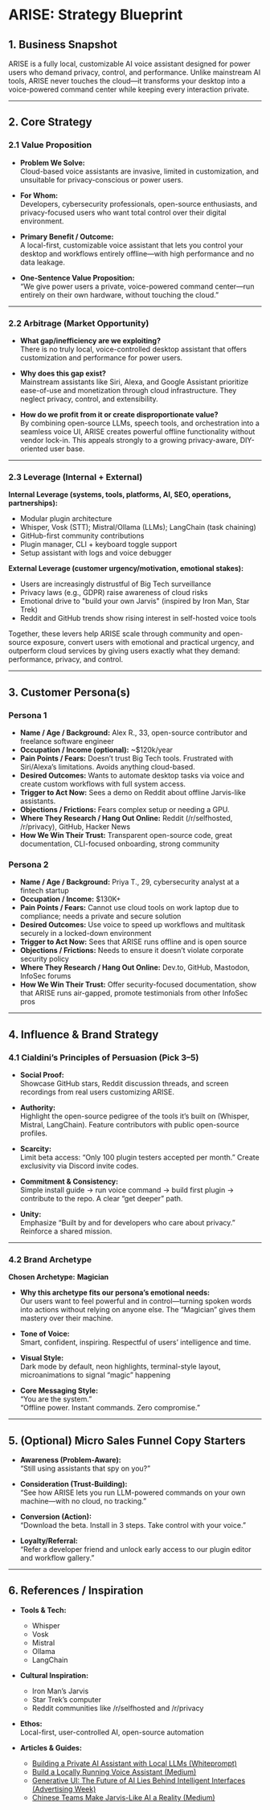 # ARISE: Strategy Blueprint

## 1. Business Snapshot
ARISE is a fully local, customizable AI voice assistant designed for power users who demand privacy, control, and performance. Unlike mainstream AI tools, ARISE never touches the cloud—it transforms your desktop into a voice-powered command center while keeping every interaction private.

---

## 2. Core Strategy

### 2.1 Value Proposition
- **Problem We Solve:**  
 Cloud-based voice assistants are invasive, limited in customization, and unsuitable for privacy-conscious or power users.  

- **For Whom:**  
 Developers, cybersecurity professionals, open-source enthusiasts, and privacy-focused users who want total control over their digital environment.  

- **Primary Benefit / Outcome:**  
 A local-first, customizable voice assistant that lets you control your desktop and workflows entirely offline—with high performance and no data leakage.  

- **One-Sentence Value Proposition:**  
 “We give power users a private, voice-powered command center—run entirely on their own hardware, without touching the cloud.”

---

### 2.2 Arbitrage (Market Opportunity)
- **What gap/inefficiency are we exploiting?**  
  There is no truly local, voice-controlled desktop assistant that offers customization and performance for power users.  

- **Why does this gap exist?**  
  Mainstream assistants like Siri, Alexa, and Google Assistant prioritize ease-of-use and monetization through cloud infrastructure. They neglect privacy, control, and extensibility.  

- **How do we profit from it or create disproportionate value?**  
  By combining open-source LLMs, speech tools, and orchestration into a seamless voice UI, ARISE creates powerful offline functionality without vendor lock-in. This appeals strongly to a growing privacy-aware, DIY-oriented user base.

---

### 2.3 Leverage (Internal + External)

**Internal Leverage (systems, tools, platforms, AI, SEO, operations, partnerships):**  
- Modular plugin architecture  
- Whisper, Vosk (STT); Mistral/Ollama (LLMs); LangChain (task chaining)  
- GitHub-first community contributions  
- Plugin manager, CLI + keyboard toggle support  
- Setup assistant with logs and voice debugger

**External Leverage (customer urgency/motivation, emotional stakes):**  
- Users are increasingly distrustful of Big Tech surveillance  
- Privacy laws (e.g., GDPR) raise awareness of cloud risks  
- Emotional drive to "build your own Jarvis" (inspired by Iron Man, Star Trek)  
- Reddit and GitHub trends show rising interest in self-hosted voice tools

Together, these levers help ARISE scale through community and open-source exposure, convert users with emotional and practical urgency, and outperform cloud services by giving users exactly what they demand: performance, privacy, and control.

---

## 3. Customer Persona(s)

### Persona 1
- **Name / Age / Background:** Alex R., 33, open-source contributor and freelance software engineer  
- **Occupation / Income (optional):** ~$120k/year  
- **Pain Points / Fears:** Doesn’t trust Big Tech tools. Frustrated with Siri/Alexa’s limitations. Avoids anything cloud-based.  
- **Desired Outcomes:** Wants to automate desktop tasks via voice and create custom workflows with full system access.  
- **Trigger to Act Now:** Sees a demo on Reddit about offline Jarvis-like assistants.  
- **Objections / Frictions:** Fears complex setup or needing a GPU.  
- **Where They Research / Hang Out Online:** Reddit (/r/selfhosted, /r/privacy), GitHub, Hacker News  
- **How We Win Their Trust:** Transparent open-source code, great documentation, CLI-focused onboarding, strong community

### Persona 2
- **Name / Age / Background:** Priya T., 29, cybersecurity analyst at a fintech startup
- **Occupation / Income:** $130K+
- **Pain Points / Fears:** Cannot use cloud tools on work laptop due to compliance; needs a private and secure solution
- **Desired Outcomes:** Use voice to speed up workflows and multitask securely in a locked-down environment
- **Trigger to Act Now:** Sees that ARISE runs offline and is open source  
- **Objections / Frictions:** Needs to ensure it doesn’t violate corporate security policy
- **Where They Research / Hang Out Online:** Dev.to, GitHub, Mastodon, InfoSec forums  
- **How We Win Their Trust:** Offer security-focused documentation, show that ARISE runs air-gapped, promote testimonials from other InfoSec pros

---

## 4. Influence & Brand Strategy

### 4.1 Cialdini’s Principles of Persuasion (Pick 3–5)

- **Social Proof:**  
  Showcase GitHub stars, Reddit discussion threads, and screen recordings from real users customizing ARISE.

- **Authority:**  
  Highlight the open-source pedigree of the tools it’s built on (Whisper, Mistral, LangChain). Feature contributors with public open-source profiles.

- **Scarcity:**  
  Limit beta access: “Only 100 plugin testers accepted per month.” Create exclusivity via Discord invite codes.

- **Commitment & Consistency:**  
  Simple install guide → run voice command → build first plugin → contribute to the repo. A clear “get deeper” path.

- **Unity:**  
  Emphasize “Built by and for developers who care about privacy.” Reinforce a shared mission.

---

### 4.2 Brand Archetype

**Chosen Archetype:** **Magician**  
- **Why this archetype fits our persona’s emotional needs:**  
  Our users want to feel powerful and in control—turning spoken words into actions without relying on anyone else. The “Magician” gives them mastery over their machine.  

- **Tone of Voice:**  
  Smart, confident, inspiring. Respectful of users’ intelligence and time.  

- **Visual Style:**  
  Dark mode by default, neon highlights, terminal-style layout, microanimations to signal “magic” happening  

- **Core Messaging Style:**  
  “You are the system.”  
  “Offline power. Instant commands. Zero compromise.”

---

## 5. (Optional) Micro Sales Funnel Copy Starters

- **Awareness (Problem-Aware):**  
  “Still using assistants that spy on you?”

- **Consideration (Trust-Building):**  
  “See how ARISE lets you run LLM-powered commands on your own machine—with no cloud, no tracking.”

- **Conversion (Action):**  
  “Download the beta. Install in 3 steps. Take control with your voice.”

- **Loyalty/Referral:**  
  “Refer a developer friend and unlock early access to our plugin editor and workflow gallery.”

---

## 6. References / Inspiration

- **Tools & Tech:**  
  - Whisper
  - Vosk
  - Mistral
  - Ollama
  - LangChain

- **Cultural Inspiration:**  
  - Iron Man’s Jarvis  
  - Star Trek’s computer  
  - Reddit communities like /r/selfhosted and /r/privacy  

- **Ethos:**  
  Local-first, user-controlled AI, open-source automation

- **Articles & Guides:**  
  - [Building a Private AI Assistant with Local LLMs (Whiteprompt)](https://blog.whiteprompt.com/building-a-private-ai-assistant-with-local-llms-a-practical-guide-1725647901d3)  
  - [Build a Locally Running Voice Assistant (Medium)](https://medium.com/data-science/build-a-locally-running-voice-assistant-2f2ead904fe9)  
  - [Generative UI: The Future of AI Lies Behind Intelligent Interfaces (Advertising Week)](https://advertisingweek.com/get-ready-for-generative-ui-why-the-future-of-ai-lies-behind-intelligent-interfaces/#:~:text=As%20the%20original%20chatbot%2Dbased,Here's%20why:)  
  - [Chinese Teams Make Jarvis-Like AI a Reality (Medium)](https://medium.com/@thechinaacademy/chinese-teams-have-made-iron-mans-jarvis-ai-a-reality-89aca96137c8)
